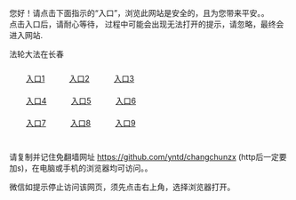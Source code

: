 您好！请点击下面指示的“入口”，浏览此网站是安全的，且为您带来平安。。 <br/>
点击入口后，请耐心等待， 过程中可能会出现无法打开的提示，请忽略，最终会进入网站. </br>

法轮大法在长春<br/>
<div style="padding:10px"><a style="margin:20px" target="_blank" href="https://ddx7dp7csxmz1.cloudfront.net/2Qpsp?vmbmhj" id="ccLink1" rel="nofollow">入口1</a> <a target="_blank" style="margin:20px" href="https://d1i2v8v7gjpxjh.cloudfront.net/2Qpsp?zwuyvnk" id="ccLink2" rel="nofollow">入口2</a> <a style="margin:20px" target="_blank" href="https://d1uexj7xvun7p5.cloudfront.net/2Qpsp?qcbwc" id="ccLink3" rel="nofollow">入口3</a></div>

<div style="padding:10px" ><a style="margin:20px" target="_blank" href="https://ddx7dp7csxmz1.cloudfront.net/2Qpsp?vmbmhj" id="ccLink4" rel="nofollow">入口4</a> <a style="margin:20px" href="https://d1i2v8v7gjpxjh.cloudfront.net/2Qpsp?zwuyvnk" target="_blank" id="ccLink5" rel="nofollow">入口5</a> <a style="margin:20px" href="https://d1uexj7xvun7p5.cloudfront.net/2Qpsp?qcbwc" target="_blank" id="ccLink6" rel="nofollow">入口6</a></div>

<div style="padding:10px"><a style="margin:20px" target="_blank" href="https://ddx7dp7csxmz1.cloudfront.net/2Qpsp?vmbmhj" id="ccLink7" rel="nofollow">入口7</a> <a style="margin:20px" href="https://d1i2v8v7gjpxjh.cloudfront.net/2Qpsp?zwuyvnk" target="_blank" id="ccLink8" rel="nofollow">入口8</a> <a style="margin:20px" target="_blank" href="https://d1uexj7xvun7p5.cloudfront.net/2Qpsp?qcbwc" id="ccLink9" rel="nofollow">入口9</a></div>

<br/>



请复制并记住免翻墙网址 https://github.com/yntd/changchunzx (http后一定要加s)，在电脑或手机的浏览器均可访问。。<br/>

微信如提示停止访问该网页，须先点击右上角，选择浏览器打开。
